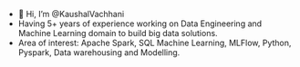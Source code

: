 - 👋 Hi, I’m @KaushalVachhani
- Having 5+ years of experience working on Data Engineering and Machine Learning domain to build big data solutions.
- Area of interest: Apache Spark, SQL Machine Learning, MLFlow, Python, Pyspark, Data warehousing and Modelling.

<!---
KaushalVachhani/KaushalVachhani is a ✨ special ✨ repository because its `README.md` (this file) appears on your GitHub profile.
You can click the Preview link to take a look at your changes.
--->
